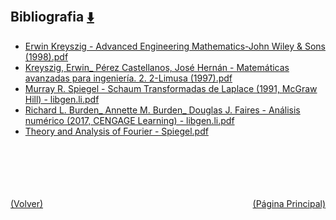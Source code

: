 
<html>
<body>
<h2>Bibliografia <a href="https://downgit.github.io/#/home?url=https://github.com/Apuntes-FIUBA/Apuntes-Electronica/tree/main/95 - Computación/9504 - Analisis Numerico I/Comision Schwarz-Sosa/Bibliografia" style="font-size:20px">  ⬇️ </a></h2>
<ul>
    <li><a href="Erwin Kreyszig - Advanced Engineering Mathematics-John Wiley & Sons (1998).pdf">Erwin Kreyszig - Advanced Engineering Mathematics-John Wiley & Sons (1998).pdf</a></li>
    <li><a href="Kreyszig, Erwin_ Pérez Castellanos, José Hernán - Matemáticas avanzadas para ingeniería. 2. 2-Limusa (1997).pdf">Kreyszig, Erwin_ Pérez Castellanos, José Hernán - Matemáticas avanzadas para ingeniería. 2. 2-Limusa (1997).pdf</a></li>
    <li><a href="Murray R. Spiegel - Schaum Transformadas de Laplace (1991, McGraw Hill) - libgen.li.pdf">Murray R. Spiegel - Schaum Transformadas de Laplace (1991, McGraw Hill) - libgen.li.pdf</a></li>
    <li><a href="Richard L. Burden_ Annette M. Burden_ Douglas J. Faires - Análisis numérico (2017, CENGAGE Learning) - libgen.li.pdf">Richard L. Burden_ Annette M. Burden_ Douglas J. Faires - Análisis numérico (2017, CENGAGE Learning) - libgen.li.pdf</a></li>
    <li><a href="Theory and Analysis of Fourier - Spiegel.pdf">Theory and Analysis of Fourier - Spiegel.pdf</a></li>
</ul>
</body>
</html>

















<br><br><br><br><br><a href="../" style="float: left">(Volver)</a> <a href="https://apuntes-fiuba.github.io/Apuntes-Electronica" style="float: right">(Página Principal)</a>
